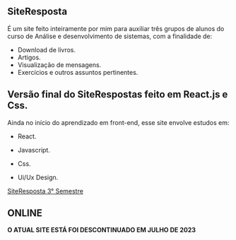 ## **SiteResposta** 

É um site feito inteiramente por mim para auxiliar três grupos de alunos do curso de Análise e desenvolvimento de sistemas, com a finalidade de:
*  Download de livros.
* Artigos.
* Visualização de mensagens.
* Exercícios e outros assuntos pertinentes.

## Versão final do SiteRespostas feito em React.js e Css.

Ainda no início do aprendizado em front-end, esse site envolve estudos em:

* React.

* Javascript.

* Css.

* Ui/Ux Design.

[SiteResposta 3° Semestre](https://sitemodeloportfolio.netlify.app/)


## ONLINE


**O ATUAL SITE ESTÁ FOI DESCONTINUADO EM JULHO DE 2023**
